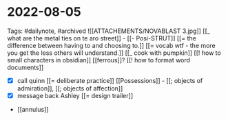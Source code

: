 # 2022-08-05
Tags: #dailynote, #archived 
![[ATTACHEMENTS/NOVABLAST 3.jpg]]
[[_ what are the metal ties on te aro street]] - [[- Posi-STRUT]]
[[= the difference between having to and choosing to.]]
[[= vocab wtf - the more you get the less others will understand.]]
[[_ cook with pumpkin]]
[[! how to small characters in obsidian]]
[[ferrous]]?
[[! how to format word documents]]
- [x] call quinn
[[= deliberate practice]]
[[Possessions]] - [[; objects of admiration]], [[; objects of affection]]
- [x] message back Ashley
[[= design trailer]]
- [[annulus]]

